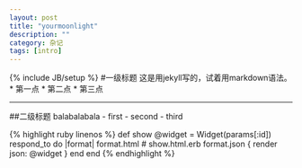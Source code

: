 ```yaml
---
layout: post
title: "yourmoonlight"
description: ""
category: 杂记
tags: [intro]
---
```

{% include JB/setup %}
#一级标题
	这是用jekyll写的，试着用markdown语法。
	* 第一点
	* 第二点
	* 第三点

***

##二级标题
	balabalabala
	- first
	- second
	- third


{% highlight ruby linenos %}
def show
  @widget = Widget(params[:id])
  respond_to do |format|
    format.html # show.html.erb
    format.json { render json: @widget }
  end
end
{% endhighlight %}
